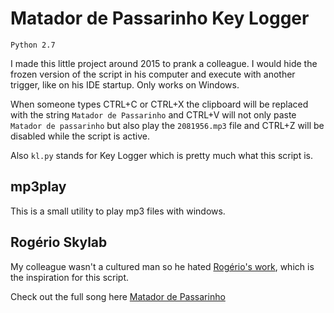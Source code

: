 # Matador de Passarinho Key Logger

`Python 2.7`

I made this little project around 2015 to prank a colleague. I would hide the frozen version of the script in his computer and execute with another trigger, like on his IDE startup. Only works on Windows.

When someone types CTRL+C or CTRL+X the clipboard will be replaced with the string `Matador de Passarinho` and CTRL+V will not only paste `Matador de passarinho` but also play the `2081956.mp3` file and CTRL+Z will be disabled while the script is active.

Also `kl.py` stands for Key Logger which is pretty much what this script is.

## mp3play

This is a small utility to play mp3 files with windows.

## Rogério Skylab

My colleague wasn't a cultured man so he hated [Rogério's work](https://pt.wikipedia.org/wiki/Rog%C3%A9rio_Skylab), which is the inspiration for this script.

Check out the full song here [Matador de Passarinho](https://www.youtube.com/watch?v=93qS9EZEl3A)
